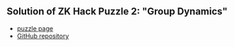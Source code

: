 ## Solution of ZK Hack Puzzle 2: "Group Dynamics"

- [puzzle page](https://zkhack.dev/events/puzzle2.html)
- [GitHub repository](https://github.com/kobigurk/zkhack-trusted-setup)
